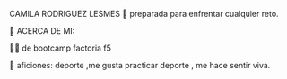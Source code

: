 CAMILA RODRIGUEZ LESMES
🧠 preparada para enfrentar cualquier reto.

🚀 ACERCA DE MI:

👩‍🎓 de bootcamp factoria f5 

💞 aficiones: deporte ,me gusta practicar deporte , me hace sentir viva.
